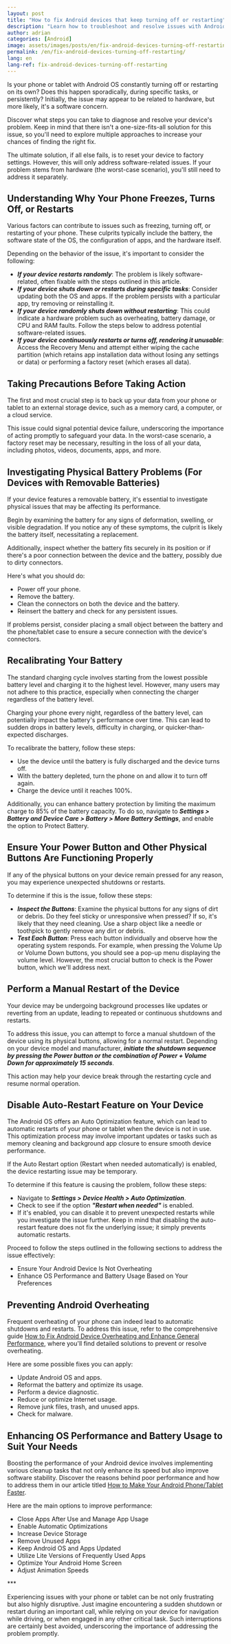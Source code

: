 ```yaml
---
layout: post
title: "How to fix Android devices that keep turning off or restarting"
description: "Learn how to troubleshoot and resolve issues with Android devices randomly turning off or restarting. Find effective solutions for various scenarios."
author: adrian
categories: [Android]
image: assets/images/posts/en/fix-android-devices-turning-off-restarting/fix-android-devices-that-keep-turning-off-or-restarting.png
permalink: /en/fix-android-devices-turning-off-restarting/
lang: en
lang-ref: fix-android-devices-turning-off-restarting
---
```


Is your phone or tablet with Android OS constantly turning off or restarting on its own? Does this happen sporadically, during specific tasks, or persistently? Initially, the issue may appear to be related to hardware, but more likely, it's a software concern.

Discover what steps you can take to diagnose and resolve your device's problem. Keep in mind that there isn't a one-size-fits-all solution for this issue, so you'll need to explore multiple approaches to increase your chances of finding the right fix.

The ultimate solution, if all else fails, is to reset your device to factory settings. However, this will only address software-related issues. If your problem stems from hardware (the worst-case scenario), you'll still need to address it separately.

## Understanding Why Your Phone Freezes, Turns Off, or Restarts

Various factors can contribute to issues such as freezing, turning off, or restarting of your phone. These culprits typically include the battery, the software state of the OS, the configuration of apps, and the hardware itself.

Depending on the behavior of the issue, it's important to consider the following:
- ***If your device restarts randomly***: The problem is likely software-related, often fixable with the steps outlined in this article.
- ***If your device shuts down or restarts during specific tasks***: Consider updating both the OS and apps. If the problem persists with a particular app, try removing or reinstalling it.
- ***If your device randomly shuts down without restarting***: This could indicate a hardware problem such as overheating, battery damage, or CPU and RAM faults. Follow the steps below to address potential software-related issues.
- ***If your device continuously restarts or turns off, rendering it unusable***: Access the Recovery Menu and attempt either wiping the cache partition (which retains app installation data without losing any settings or data) or performing a factory reset (which erases all data).

## Taking Precautions Before Taking Action

The first and most crucial step is to back up your data from your phone or tablet to an external storage device, such as a memory card, a computer, or a cloud service.

This issue could signal potential device failure, underscoring the importance of acting promptly to safeguard your data. In the worst-case scenario, a factory reset may be necessary, resulting in the loss of all your data, including photos, videos, documents, apps, and more.

## Investigating Physical Battery Problems (For Devices with Removable Batteries)

If your device features a removable battery, it's essential to investigate physical issues that may be affecting its performance.

Begin by examining the battery for any signs of deformation, swelling, or visible degradation. If you notice any of these symptoms, the culprit is likely the battery itself, necessitating a replacement.

Additionally, inspect whether the battery fits securely in its position or if there's a poor connection between the device and the battery, possibly due to dirty connectors.

Here's what you should do:
- Power off your phone.
- Remove the battery.
- Clean the connectors on both the device and the battery.
- Reinsert the battery and check for any persistent issues.

If problems persist, consider placing a small object between the battery and the phone/tablet case to ensure a secure connection with the device's connectors.

## Recalibrating Your Battery

The standard charging cycle involves starting from the lowest possible battery level and charging it to the highest level. However, many users may not adhere to this practice, especially when connecting the charger regardless of the battery level.

Charging your phone every night, regardless of the battery level, can potentially impact the battery's performance over time. This can lead to sudden drops in battery levels, difficulty in charging, or quicker-than-expected discharges.

To recalibrate the battery, follow these steps:
- Use the device until the battery is fully discharged and the device turns off.
- With the battery depleted, turn the phone on and allow it to turn off again.
- Charge the device until it reaches 100%.

Additionally, you can enhance battery protection by limiting the maximum charge to 85% of the battery capacity. To do so, navigate to ***Settings > Battery and Device Care > Battery > More Battery Settings***, and enable the option to Protect Battery.

## Ensure Your Power Button and Other Physical Buttons Are Functioning Properly

If any of the physical buttons on your device remain pressed for any reason, you may experience unexpected shutdowns or restarts.

To determine if this is the issue, follow these steps:
- ***Inspect the Buttons***: Examine the physical buttons for any signs of dirt or debris. Do they feel sticky or unresponsive when pressed? If so, it's likely that they need cleaning. Use a sharp object like a needle or toothpick to gently remove any dirt or debris.
- ***Test Each Button***: Press each button individually and observe how the operating system responds. For example, when pressing the Volume Up or Volume Down buttons, you should see a pop-up menu displaying the volume level. However, the most crucial button to check is the Power button, which we'll address next.

## Perform a Manual Restart of the Device

Your device may be undergoing background processes like updates or reverting from an update, leading to repeated or continuous shutdowns and restarts.

To address this issue, you can attempt to force a manual shutdown of the device using its physical buttons, allowing for a normal restart. Depending on your device model and manufacturer, ***initiate the shutdown sequence by pressing the Power button or the combination of Power + Volume Down for approximately 15 seconds***.

This action may help your device break through the restarting cycle and resume normal operation.

## Disable Auto-Restart Feature on Your Device

The Android OS offers an Auto Optimization feature, which can lead to automatic restarts of your phone or tablet when the device is not in use. This optimization process may involve important updates or tasks such as memory cleaning and background app closure to ensure smooth device performance.

If the Auto Restart option (Restart when needed automatically) is enabled, the device restarting issue may be temporary.

To determine if this feature is causing the problem, follow these steps:
- Navigate to ***Settings > Device Health > Auto Optimization***.
- Check to see if the option ***"Restart when needed"*** is enabled.
- If it's enabled, you can disable it to prevent unexpected restarts while you investigate the issue further. Keep in mind that disabling the auto-restart feature does not fix the underlying issue; it simply prevents automatic restarts.

Proceed to follow the steps outlined in the following sections to address the issue effectively:
- Ensure Your Android Device Is Not Overheating
- Enhance OS Performance and Battery Usage Based on Your Preferences

## Preventing Android Overheating

Frequent overheating of your phone can indeed lead to automatic shutdowns and restarts. To address this issue, refer to the comprehensive guide [How to Fix Android Device Overheating and Enhance General Performance]({{site.baseurl}}/en/android-device-overheating-fix-tips/), where you'll find detailed solutions to prevent or resolve overheating.

Here are some possible fixes you can apply:
- Update Android OS and apps.
- Reformat the battery and optimize its usage.
- Perform a device diagnostic.
- Reduce or optimize Internet usage.
- Remove junk files, trash, and unused apps.
- Check for malware.

## Enhancing OS Performance and Battery Usage to Suit Your Needs

Boosting the performance of your Android device involves implementing various cleanup tasks that not only enhance its speed but also improve software stability. Discover the reasons behind poor performance and how to address them in our article titled [How to Make Your Android Phone/Tablet Faster]({{site.baseurl}}/en/make-android-faster/).

Here are the main options to improve performance:
- Close Apps After Use and Manage App Usage
- Enable Automatic Optimizations
- Increase Device Storage
- Remove Unused Apps
- Keep Android OS and Apps Updated
- Utilize Lite Versions of Frequently Used Apps
- Optimize Your Android Home Screen
- Adjust Animation Speeds

<div class="post-bottom-stars">***</div>

Experiencing issues with your phone or tablet can be not only frustrating but also highly disruptive. Just imagine encountering a sudden shutdown or restart during an important call, while relying on your device for navigation while driving, or when engaged in any other critical task. Such interruptions are certainly best avoided, underscoring the importance of addressing the problem promptly.
